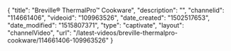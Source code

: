 {
    "title": "Breville&reg; ThermalPro&trade; Cookware",
    "description": "",
    "channelid": "114661406",
    "videoid": "109963526",
    "date_created": "1502517653",
    "date_modified": "1515807371",
    "type": "captivate",
    "layout": "channelVideo",
    "url": "\/latest-videos\/breville-thermalpro-cookware\/114661406-109963526"
}
